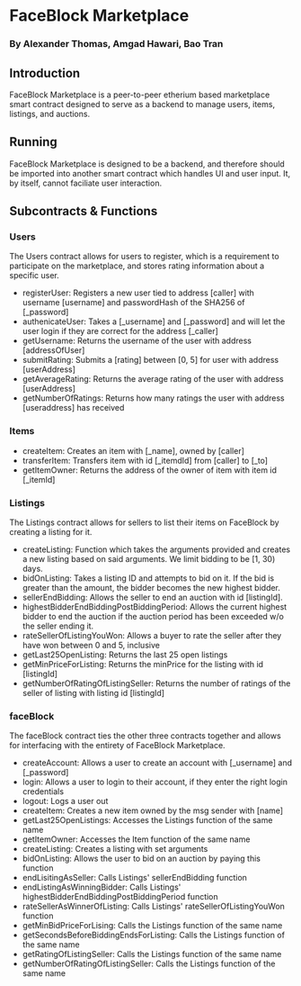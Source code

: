 # FaceBlock Marketplace
### By Alexander Thomas, Amgad Hawari, Bao Tran

## Introduction
FaceBlock Marketplace is a peer-to-peer etherium based marketplace smart contract designed to serve as a backend to manage users, items, listings, and auctions.

## Running
FaceBlock Marketplace is designed to be a backend, and therefore should be imported into another smart contract which handles UI and user input. It, by itself, cannot faciliate user interaction.

## Subcontracts & Functions

### Users
The Users contract allows for users to register, which is a requirement to participate on the marketplace, and stores rating information about a specific user.

- registerUser: Registers a new user tied to address [caller] with username [username] and passwordHash of the SHA256 of [_password]
- authenicateUser: Takes a [_username] and [_password] and will let the user login if they are correct for the address [_caller]
- getUsername: Returns the username of the user with address [addressOfUser]
- submitRating: Submits a [rating] between [0, 5] for user with address [userAddress]
- getAverageRating: Returns the average rating of the user with address [userAddress]
- getNumberOfRatings: Returns how many ratings the user with address [useraddress] has received

### Items
- createItem: Creates an item with [_name], owned by [caller]
- transferItem: Transfers item with id [_itemdId] from [caller] to [_to]
- getItemOwner: Returns the address of the owner of item with item id [_itemId]


### Listings
The Listings contract allows for sellers to list their items on FaceBlock by creating a listing for it.

- createListing: Function which takes the arguments provided and creates a new listing based on said arguments. We limit bidding to be [1, 30) days.
- bidOnListing: Takes a listing ID and attempts to bid on it. If the bid is greater than the amount, the bidder becomes the new highest bidder.
- sellerEndBidding: Allows the seller to end an auction with id [listingId].
- highestBidderEndBiddingPostBiddingPeriod: Allows the current highest bidder to end the auction if the auction period has been exceeded w/o the seller ending it.
- rateSellerOfListingYouWon: Allows a buyer to rate the seller after they have won between 0 and 5, inclusive
- getLast25OpenListing: Returns the last 25 open listings
- getMinPriceForListing: Returns the minPrice for the listing with id [listingId]
- getNumberOfRatingOfListingSeller: Returns the number of ratings of the seller of listing with listing id [listingId]

### faceBlock
The faceBlock contract ties the other three contracts together and allows for interfacing with the entirety of FaceBlock Marketplace.

- createAccount: Allows a user to create an account with [_username] and [_password]
- login: Allows a user to login to their account, if they enter the right login credentials
- logout: Logs a user out
- createItem: Creates a new item owned by the msg sender with [name]
- getLast25OpenListings: Accesses the Listings function of the same name
- getItemOwner: Accesses the Item function of the same name
- createListing: Creates a listing with set arguments
- bidOnListing: Allows the user to bid on an auction by paying this function
- endLisitingAsSeller: Calls Listings' sellerEndBidding function
- endListingAsWinningBidder: Calls Listings' highestBidderEndBiddingPostBiddingPeriod function
- rateSellerAsWinnerOfListing: Calls Listings' rateSellerOfListingYouWon function
- getMinBidPriceForLising: Calls the Listings function of the same name
- getSecondsBeforeBiddingEndsForListing: Calls the Listings function of the same name
- getRatingOfListingSeller: Calls the Listings function of the same name
- getNumberOfRatingOfListingSeller: Calls the Listings function of the same name


